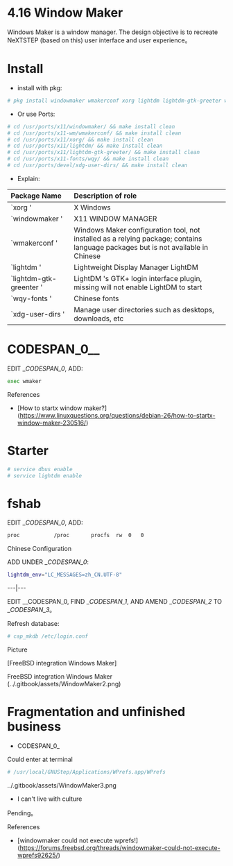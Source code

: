 # 4.16 Window Maker

Windows Maker is a window manager. The design objective is to recreate NeXTSTEP (based on this) user interface and user experience。

# Install

- install with pkg:

```sh
# pkg install windowmaker wmakerconf xorg lightdm lightdm-gtk-greeter wqy-fonts xdg-user-dirs
```

- Or use Ports:

```sh
# cd /usr/ports/x11/windowmaker/ && make install clean
# cd /usr/ports/x11-wm/wmakerconf/ && make install clean 
# cd /usr/ports/x11/xorg/ && make install clean 
# cd /usr/ports/x11/lightdm/ && make install clean 
# cd /usr/ports/x11/lightdm-gtk-greeter/ && make install clean 
# cd /usr/ports/x11-fonts/wqy/ && make install clean
# cd /usr/ports/devel/xdg-user-dirs/ && make install clean 
```

- Explain:



| Package Name | Description of role |
|:--------------------------|:-------------------------------------------------------|
| `xorg ' | X Windows |
| `windowmaker ' | X11 WINDOW MANAGER |
| `wmakerconf ' | Windows Maker configuration tool, not installed as a relying package; contains language packages but is not available in Chinese |
| `lightdm ' | Lightweight Display Manager LightDM |
| `lightdm-gtk-greenter ' | LightDM 's GTK+ login interface plugin, missing will not enable LightDM to start |
| `wqy-fonts ' | Chinese fonts |
| `xdg-user-dirs ' | Manage user directories such as desktops, downloads, etc |



# CODESPAN_0__

EDIT __CODESPAN_0_, ADD:

```sh
exec wmaker
```

References

- [How to startx window maker?] (https://www.linuxquestions.org/questions/debian-26/how-to-startx-window-maker-230516/)

# Starter

```sh
# service dbus enable
# service lightdm enable
```

# fshab

EDIT __CODESPAN_0_, ADD:

```sh
proc           /proc       procfs  rw  0   0
```

Chinese Configuration

ADD UNDER __CODESPAN_0_:

```sh
lightdm_env="LC_MESSAGES=zh_CN.UTF-8" 
```

---|---

EDIT __CODESPAN_0, FIND __CODESPAN_1_, AND AMEND __CODESPAN_2_ TO __CODESPAN_3_。

Refresh database:

```sh
# cap_mkdb /etc/login.conf
```

Picture

[FreeBSD integration Windows Maker]

FreeBSD integration Windows Maker (../.gitbook/assets/WindowMaker2.png)

# Fragmentation and unfinished business

- CODESPAN_0_

Could enter at terminal

```sh
# /usr/local/GNUStep/Applications/WPrefs.app/WPrefs
```

../.gitbook/assets/WindowMaker3.png

- I can't live with culture

Pending。

References

- [windowmaker could not execute wprefs!] (https://forums.freebsd.org/threads/windowmaker-could-not-execute-wprefs92625/)
